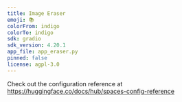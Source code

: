 ```yaml
---
title: Image Eraser
emoji: 📚
colorFrom: indigo
colorTo: indigo
sdk: gradio
sdk_version: 4.20.1
app_file: app_eraser.py
pinned: false
license: agpl-3.0
---
```


Check out the configuration reference at https://huggingface.co/docs/hub/spaces-config-reference
